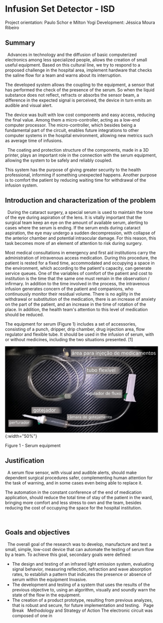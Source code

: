 # Infusion Set Detector - ISD

Project orientation: Paulo Schor e Milton Yogi
Development: Jéssica Moura Ribeiro

## Summary
 
Advances in technology and the diffusion of basic computerized electronics among less specialized people, allows the creation of small useful equipment. Based on this cultural line, we try to respond to a proposed challenge in the hospital area, implement hardware that checks the saline flow for a team and warns about its interruption.

The developed system allows the coupling to the equipment, a sensor that has performed the check of the presence of the serum. So when the liquid substance does not reflect, refracts or absorbs the sensor beam, a difference in the expected signal is perceived, the device in turn emits an audible and visual alert.

The device was built with low cost components and easy access, reducing the final value. Among them a micro-controller, acting as a low-end computer processor. The micro-controller, which besides being a fundamental part of the circuit, enables future integrations to other computer systems in the hospital environment, allowing new metrics such as average time of infusions.

 
The coating and protection structure of the components, made in a 3D printer, plays an important role in the connection with the serum equipment, allowing the system to be safely and reliably coupled.


This system has the purpose of giving greater security to the health professional, informing if something unexpected happens. Another purpose is to comfort the patient by reducing waiting time for withdrawal of the infusion system.


## Introduction and characterization of the problem
 
During the cataract surgery, a special serum is used to maintain the tone of the eye during aspiration of the lens. It is vitally important that the surgical team keep an eye on the amount of available serum, alerting to cases where the serum is ending. If the serum ends during cataract aspiration, the eye may undergo a sudden decompression, with collapse of the anterior chamber and potential intraocular damage. For this reason, this task becomes more of an element of attention to risk during surgery.


Most medical consultations in emergency and first aid institutions carry the administration of intravenous access medication. During this procedure, the patient is rested for a fixed time, accommodated and occupying a space in the environment, which according to the patient's capacity, can generate service queues. One of the variables of comfort of the patient and cost to institution is the time that the same one must remain in the observation / infirmary. In addition to the time involved in the process, the intravenous infusion generates concern of the patient and companions, who continuously monitor their residual volume. There is no agility in the withdrawal or substitution of the medication, there is an increase of anxiety on the part of the patient, and an increase in the time of rotation of the place. In addition, the health team's attention to this level of medication should be reduced.


The equipment for serum (Figure 1) includes a set of accessories, consisting of a punch, dripper, drip chamber, drug injection area, flow regulator and flexible tube. It should be used in the infusion of serum, with or without medicines, including the two situations presented. [1]

![Figure 1 - Serum equipment](https://raw.githubusercontent.com/jessicamrbr/Infusion_Set_Detector_ISD/master/Figures/Serum_equipment.png){:width="50%"}

Figure 1 - Serum equipment

## Justification
 
A serum flow sensor, with visual and audible alerts, should make dependent surgical procedures safer, complementing human attention for the task of warning, and in some cases even being able to replace it.


The automation in the constant conference of the end of medication application, should reduce the total time of stay of the patient in the ward, bringing more comfort and less stress to own and the team, besides reducing the cost of occupying the space for the hospital institution.

 
## Goals and objectives
 
The overall goal of the research was to develop, manufacture and test a small, simple, low-cost device that can automate the testing of serum flow by a team. To achieve this goal, secondary goals were defined:


* The design and testing of an infrared light emission system, evaluating signal behavior, measuring reflection, refraction and wave absorption rates, to establish a pattern that indicates the presence or absence of serum within the equipment Invasive.
* The development and testing of a system that uses the results of the previous objective to, using an algorithm, visually and soundly warn the state of the flow in the equipment.
* The creation of a product prototype, resulting from previous analyzes, that is robust and secure, for future implementation and testing.
 
Page Break
 
Methodology and Strategy of Action
The electronic circuit was composed of one in